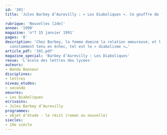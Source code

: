 ```yaml
---
id: '391'
title: 'Jules Barbey d’Aurevilly : « Les Diaboliques ». Ce gouffre de feu : la femme…
  '
rubrique: 'Nouvelles [2de]'
annee: '1990'
magazine: 'n°7 15 janvier 1991'
pages: '8'
description: 'Chez Barbey, la femme domine la relation amoureuse, et l’homme est
  constamment tenu en échec, tel est le « diabolisme »…'
article_pdf: '391.pdf'
magazine_special: 'Barbey d’Aurevilly : Les Diaboliques'
revue: 'L’école des lettres des lycées'
auteurs:
- Wanda Bannour
disciplines:
- lettres
niveau_etudes:
- seconde
oeuvres:
- Les Diaboliques
ecrivains:
- Jules Barbey d’Aurevilly
programmes:
- objet d’étude - le récit (roman ou nouvelle)
siecles:
- 19e siècle
---
```

